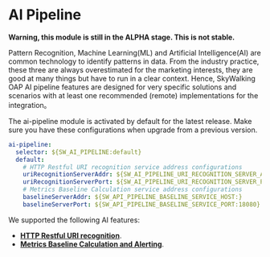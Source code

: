 # AI Pipeline

**Warning, this module is still in the ALPHA stage. This is not stable.**

Pattern Recognition, Machine Learning(ML) and Artificial Intelligence(AI) are common technology to identify patterns in data.
From the industry practice, these three are always overestimated for the marketing interests,
they are good at many things but have to run in a clear context.
Hence, SkyWalking OAP AI pipeline features are designed for very specific solutions and scenarios with at 
least one recommended (remote) implementations for the integration。

The ai-pipeline module is activated by default for the latest release. Make sure you have these configurations when upgrade
from a previous version.

```yaml
ai-pipeline:
  selector: ${SW_AI_PIPELINE:default}
  default:
    # HTTP Restful URI recognition service address configurations
    uriRecognitionServerAddr: ${SW_AI_PIPELINE_URI_RECOGNITION_SERVER_ADDR:}
    uriRecognitionServerPort: ${SW_AI_PIPELINE_URI_RECOGNITION_SERVER_PORT:17128}
    # Metrics Baseline Calculation service address configurations
    baselineServerAddr: ${SW_API_PIPELINE_BASELINE_SERVICE_HOST:}
    baselineServerPort: ${SW_API_PIPELINE_BASELINE_SERVICE_PORT:18080}
```

We supported the following AI features:

* [**HTTP Restful URI recognition**](./http-restful-uri-pattern.md).
* [**Metrics Baseline Calculation and Alerting**](./metrics-baseline-integration.md).

